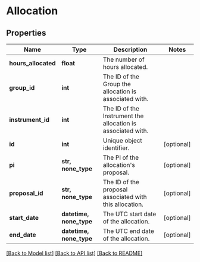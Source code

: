 # Allocation

## Properties
Name | Type | Description | Notes
------------ | ------------- | ------------- | -------------
**hours_allocated** | **float** | The number of hours allocated. | 
**group_id** | **int** | The ID of the Group the allocation is associated with. | 
**instrument_id** | **int** | The ID of the Instrument the allocation is associated with. | 
**id** | **int** | Unique object identifier. | [optional] 
**pi** | **str, none_type** | The PI of the allocation&#39;s proposal. | [optional] 
**proposal_id** | **str, none_type** | The ID of the proposal associated with this allocation. | [optional] 
**start_date** | **datetime, none_type** | The UTC start date of the allocation. | [optional] 
**end_date** | **datetime, none_type** | The UTC end date of the allocation. | [optional] 

[[Back to Model list]](../README.md#documentation-for-models) [[Back to API list]](../README.md#documentation-for-api-endpoints) [[Back to README]](../README.md)


